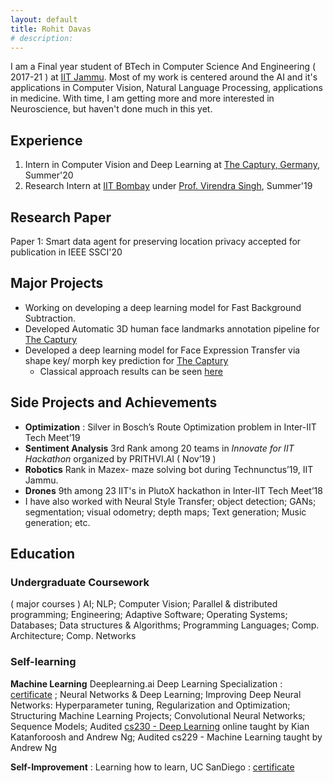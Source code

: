 ```yaml
---
layout: default
title: Rohit Davas 
# description: 
---
```

<!-- ## Introduction -->
I am a Final year student of BTech in Computer Science And Engineering ( 2017-21 ) at [IIT Jammu](https://iitjammu.ac.in/).
Most of my work is centered around the AI and it's applications in Computer Vision, Natural Language Processing, applications in medicine. With time, I am getting more and more interested in Neuroscience, but haven't done much in this yet. 

## Experience

1. Intern in Computer Vision and Deep Learning at [The Captury, Germany](http://thecaptury.com/), Summer'20
1. Research Intern at [IIT Bombay](http://www.iitb.ac.in/) under [Prof. Virendra Singh](https://www.ee.iitb.ac.in/~viren/), Summer'19 

## Research Paper

Paper 1: Smart data agent for preserving location privacy accepted for publication in IEEE SSCI'20

## Major Projects

- Working on developing a deep learning model for Fast Background Subtraction. 
- Developed Automatic 3D human face landmarks annotation pipeline for [The Captury](https://captury.com/)
- Developed a deep learning model for Face Expression Transfer via shape key/ morph key prediction  for [The Captury](https://captury.com/)
  - Classical approach results can be seen [here](https://drive.google.com/file/d/1-uA78oCkMkEz8hkRawuLq6v3ygjMEkBF/view) 

## Side Projects and Achievements

- **Optimization** : Silver in Bosch’s Route Optimization problem in Inter-IIT Tech Meet’19 
- **Sentiment Analysis** 3rd Rank among 20 teams in *Innovate for IIT Hackathon* organized by PRITHVI.AI ( Nov’19 ) 
- **Robotics** Rank in Mazex- maze solving bot during Technunctus’19, IIT Jammu.
- **Drones** 9th among 23 IIT's in PlutoX hackathon in Inter-IIT Tech Meet’18  
- I have also worked with Neural Style Transfer; object detection; GANs; segmentation; visual odometry; depth maps; Text generation; Music generation; etc.

## Education

### Undergraduate Coursework 

( major courses ) AI; NLP; Computer Vision; Parallel & distributed programming; Engineering; Adaptive Software; Operating Systems; Databases; Data structures & Algorithms; Programming Languages; Comp. Architecture; Comp. Networks

### Self-learning

**Machine Learning**  Deeplearning.ai  Deep Learning Specialization : [certificate](https://github.com/rohitdavas/Certificates/blob/master/Deeplearning%20Specilisation%20Certificate.pdf) ; Neural Networks & Deep Learning; Improving Deep Neural Networks: Hyperparameter tuning, Regularization and Optimization; Structuring Machine Learning Projects; Convolutional Neural Networks; Sequence Models; Audited [cs230 - Deep Learning](https://cs230.stanford.edu/) online taught by Kian Katanforoosh and Andrew Ng; Audited cs229 - Machine Learning taught by Andrew Ng 

**Self-Improvement** : Learning how to learn, UC SanDiego : [certificate](https://github.com/rohitdavas/Certificates/blob/master/Certificate_Learning_How_To_Learn.pdf)

